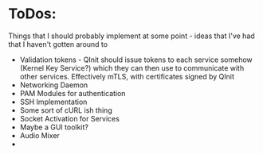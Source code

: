 # ToDos:

Things that I should probably implement at some point - ideas that I've had that I haven't gotten around to

 - Validation tokens - QInit should issue tokens to each service somehow (Kernel Key Service?) which they can then use to communicate with other services. Effectively mTLS, with certificates signed by QInit
 - Networking Daemon
 - PAM Modules for authentication
 - SSH Implementation
 - Some sort of cURL ish thing
 - Socket Activation for Services
 - Maybe a GUI toolkit?
 - Audio Mixer
 - 